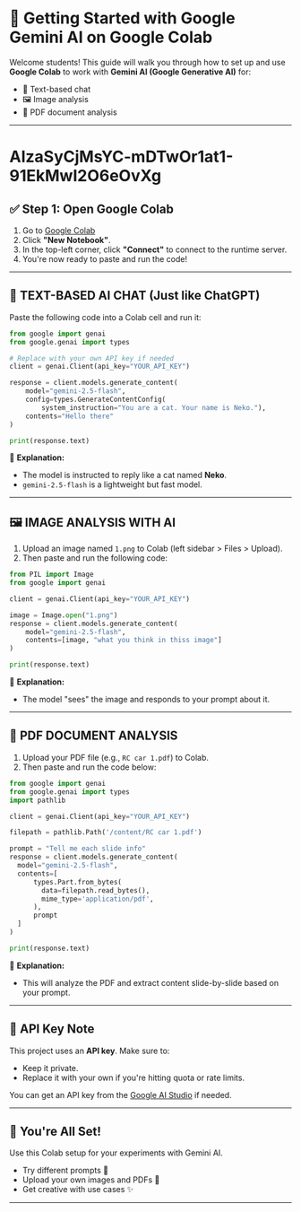 # 🔰 Getting Started with Google Gemini AI on Google Colab

Welcome students! This guide will walk you through how to set up and use **Google Colab** to work with **Gemini AI (Google Generative AI)** for:

- 🧠 Text-based chat
- 🖼️ Image analysis
- 📄 PDF document analysis

---
# AIzaSyCjMsYC-mDTwOr1at1-91EkMwI2O6eOvXg
## ✅ Step 1: Open Google Colab

1. Go to [Google Colab](https://colab.research.google.com/)
2. Click **"New Notebook"**.
3. In the top-left corner, click **"Connect"** to connect to the runtime server.
4. You're now ready to paste and run the code!

---

## 🧠 TEXT-BASED AI CHAT (Just like ChatGPT)

Paste the following code into a Colab cell and run it:

```python
from google import genai
from google.genai import types

# Replace with your own API key if needed
client = genai.Client(api_key="YOUR_API_KEY")

response = client.models.generate_content(
    model="gemini-2.5-flash",
    config=types.GenerateContentConfig(
        system_instruction="You are a cat. Your name is Neko."),
    contents="Hello there"
)

print(response.text)
````

📌 **Explanation:**

* The model is instructed to reply like a cat named **Neko**.
* `gemini-2.5-flash` is a lightweight but fast model.

---

## 🖼️ IMAGE ANALYSIS WITH AI

1. Upload an image named `1.png` to Colab (left sidebar > Files > Upload).
2. Then paste and run the following code:

```python
from PIL import Image
from google import genai

client = genai.Client(api_key="YOUR_API_KEY")

image = Image.open("1.png")
response = client.models.generate_content(
    model="gemini-2.5-flash",
    contents=[image, "what you think in thiss image"]
)

print(response.text)
```

📌 **Explanation:**

* The model "sees" the image and responds to your prompt about it.

---

## 📄 PDF DOCUMENT ANALYSIS

1. Upload your PDF file (e.g., `RC car 1.pdf`) to Colab.
2. Then paste and run the code below:

```python
from google import genai
from google.genai import types
import pathlib

client = genai.Client(api_key="YOUR_API_KEY")

filepath = pathlib.Path('/content/RC car 1.pdf')

prompt = "Tell me each slide info"
response = client.models.generate_content(
  model="gemini-2.5-flash",
  contents=[
      types.Part.from_bytes(
        data=filepath.read_bytes(),
        mime_type='application/pdf',
      ),
      prompt
  ]
)

print(response.text)
```

📌 **Explanation:**

* This will analyze the PDF and extract content slide-by-slide based on your prompt.

---

## 🔐 API Key Note

This project uses an **API key**. Make sure to:

* Keep it private.
* Replace it with your own if you're hitting quota or rate limits.

You can get an API key from the [Google AI Studio](https://aistudio.google.com/app/apikey) if needed.

---

## 🎉 You're All Set!

Use this Colab setup for your experiments with Gemini AI.

* Try different prompts 🧪
* Upload your own images and PDFs 📂
* Get creative with use cases ✨

---


